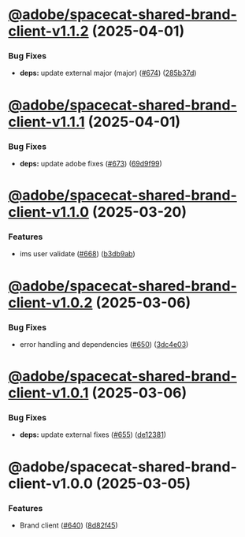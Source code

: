 # [@adobe/spacecat-shared-brand-client-v1.1.2](https://github.com/adobe/spacecat-shared/compare/@adobe/spacecat-shared-brand-client-v1.1.1...@adobe/spacecat-shared-brand-client-v1.1.2) (2025-04-01)


### Bug Fixes

* **deps:** update external major (major) ([#674](https://github.com/adobe/spacecat-shared/issues/674)) ([285b37d](https://github.com/adobe/spacecat-shared/commit/285b37de9df42adb6a23694bcc699608e3b5b8fe))

# [@adobe/spacecat-shared-brand-client-v1.1.1](https://github.com/adobe/spacecat-shared/compare/@adobe/spacecat-shared-brand-client-v1.1.0...@adobe/spacecat-shared-brand-client-v1.1.1) (2025-04-01)


### Bug Fixes

* **deps:** update adobe fixes ([#673](https://github.com/adobe/spacecat-shared/issues/673)) ([69d9f99](https://github.com/adobe/spacecat-shared/commit/69d9f99a563eb229171f3c3ffdbdc5a29a6e002b))

# [@adobe/spacecat-shared-brand-client-v1.1.0](https://github.com/adobe/spacecat-shared/compare/@adobe/spacecat-shared-brand-client-v1.0.2...@adobe/spacecat-shared-brand-client-v1.1.0) (2025-03-20)


### Features

* ims user validate ([#668](https://github.com/adobe/spacecat-shared/issues/668)) ([b3db9ab](https://github.com/adobe/spacecat-shared/commit/b3db9abb154277376ff34213c556e3b7491e696b))

# [@adobe/spacecat-shared-brand-client-v1.0.2](https://github.com/adobe/spacecat-shared/compare/@adobe/spacecat-shared-brand-client-v1.0.1...@adobe/spacecat-shared-brand-client-v1.0.2) (2025-03-06)


### Bug Fixes

* error handling and dependencies ([#650](https://github.com/adobe/spacecat-shared/issues/650)) ([3dc4e03](https://github.com/adobe/spacecat-shared/commit/3dc4e03b045b324ea01aff82e177fd7567822f51))

# [@adobe/spacecat-shared-brand-client-v1.0.1](https://github.com/adobe/spacecat-shared/compare/@adobe/spacecat-shared-brand-client-v1.0.0...@adobe/spacecat-shared-brand-client-v1.0.1) (2025-03-06)


### Bug Fixes

* **deps:** update external fixes ([#655](https://github.com/adobe/spacecat-shared/issues/655)) ([de12381](https://github.com/adobe/spacecat-shared/commit/de12381a2ad08cee6784871b06b14f1238f9562d))

# @adobe/spacecat-shared-brand-client-v1.0.0 (2025-03-05)


### Features

* Brand client ([#640](https://github.com/adobe/spacecat-shared/issues/640)) ([8d82f45](https://github.com/adobe/spacecat-shared/commit/8d82f45349ea9be2b1359fe5ebebf5a350f52666))
